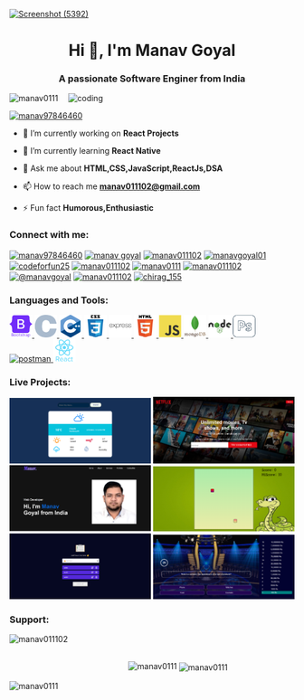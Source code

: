 [![Screenshot (5392)](https://user-images.githubusercontent.com/105503834/212537863-79263262-6661-44a9-bcfc-7f99dfa6d09c.png)](https://manav0111.github.io)
<h1 align="center">Hi 👋, I'm Manav Goyal</h1>
<h3 align="center">A passionate Software Enginer from India</h3>
<img align="right" alt="coding" width="400" src="https://cdn.dribbble.com/users/1059583/screenshots/4171367/coding-freak.gif">
<p align="left"> <img src="https://komarev.com/ghpvc/?username=manav0111&label=Profile%20views&color=0e75b6&style=flat" alt="manav0111" /> </p>

<p align="left"> <a href="https://twitter.com/manav97846460" target="blank"><img src="https://img.shields.io/twitter/follow/manav97846460?logo=twitter&style=for-the-badge" alt="manav97846460" /></a> </p>

- 🔭 I’m currently working on **React Projects**

- 🌱 I’m currently learning **React Native**

- 💬 Ask me about **HTML,CSS,JavaScript,ReactJs,DSA**

- 📫 How to reach me **manav011102@gmail.com**

- ⚡ Fun fact **Humorous,Enthusiastic**

<h3 align="left">Connect with me:</h3>
<p align="left">
<a href="https://twitter.com/manav97846460" target="blank"><img align="center" src="https://raw.githubusercontent.com/rahuldkjain/github-profile-readme-generator/master/src/images/icons/Social/twitter.svg" alt="manav97846460" height="30" width="40" /></a>
<a href="https://linkedin.com/in/manav goyal" target="blank"><img align="center" src="https://raw.githubusercontent.com/rahuldkjain/github-profile-readme-generator/master/src/images/icons/Social/linked-in-alt.svg" alt="manav goyal" height="30" width="40" /></a>
<a href="https://codesandbox.com/manav011102" target="blank"><img align="center" src="https://raw.githubusercontent.com/rahuldkjain/github-profile-readme-generator/master/src/images/icons/Social/codesandbox.svg" alt="manav011102" height="30" width="40" /></a>
<a href="https://instagram.com/manavgoyal01" target="blank"><img align="center" src="https://raw.githubusercontent.com/rahuldkjain/github-profile-readme-generator/master/src/images/icons/Social/instagram.svg" alt="manavgoyal01" height="30" width="40" /></a>
<a href="https://www.codechef.com/users/codeforfun25" target="blank"><img align="center" src="https://cdn.jsdelivr.net/npm/simple-icons@3.1.0/icons/codechef.svg" alt="codeforfun25" height="30" width="40" /></a>
<a href="https://www.hackerrank.com/manav011102" target="blank"><img align="center" src="https://raw.githubusercontent.com/rahuldkjain/github-profile-readme-generator/master/src/images/icons/Social/hackerrank.svg" alt="manav011102" height="30" width="40" /></a>
<a href="https://codeforces.com/profile/manav0111" target="blank"><img align="center" src="https://raw.githubusercontent.com/rahuldkjain/github-profile-readme-generator/master/src/images/icons/Social/codeforces.svg" alt="manav0111" height="30" width="40" /></a>
<a href="https://www.leetcode.com/manav011102" target="blank"><img align="center" src="https://raw.githubusercontent.com/rahuldkjain/github-profile-readme-generator/master/src/images/icons/Social/leet-code.svg" alt="manav011102" height="30" width="40" /></a>
<a href="https://www.hackerearth.com/@manavgoyal" target="blank"><img align="center" src="https://raw.githubusercontent.com/rahuldkjain/github-profile-readme-generator/master/src/images/icons/Social/hackerearth.svg" alt="@manavgoyal" height="30" width="40" /></a>
<a href="https://auth.geeksforgeeks.org/user/manav011102" target="blank"><img align="center" src="https://raw.githubusercontent.com/rahuldkjain/github-profile-readme-generator/master/src/images/icons/Social/geeks-for-geeks.svg" alt="manav011102" height="30" width="40" /></a>
  <a href="https://www.codingninjas.com/codestudio/profile/manav_c927" target="blank"><img align="center" src="https://coursereport-s3-production.global.ssl.fastly.net/uploads/school/logo/1323/original/Coding_Ninjas_logo.jpeg" alt="chirag_155" height="40" width="40" /></a>
</p>

<h3 align="left">Languages and Tools:</h3>
<p align="left"> <a href="https://getbootstrap.com" target="_blank" rel="noreferrer"> <img src="https://raw.githubusercontent.com/devicons/devicon/master/icons/bootstrap/bootstrap-plain-wordmark.svg" alt="bootstrap" width="40" height="40"/> </a> <a href="https://www.cprogramming.com/" target="_blank" rel="noreferrer"> <img src="https://raw.githubusercontent.com/devicons/devicon/master/icons/c/c-original.svg" alt="c" width="40" height="40"/> </a> <a href="https://www.w3schools.com/cpp/" target="_blank" rel="noreferrer"> <img src="https://raw.githubusercontent.com/devicons/devicon/master/icons/cplusplus/cplusplus-original.svg" alt="cplusplus" width="40" height="40"/> </a> <a href="https://www.w3schools.com/css/" target="_blank" rel="noreferrer"> <img src="https://raw.githubusercontent.com/devicons/devicon/master/icons/css3/css3-original-wordmark.svg" alt="css3" width="40" height="40"/> </a> <a href="https://expressjs.com" target="_blank" rel="noreferrer"> <img src="https://raw.githubusercontent.com/devicons/devicon/master/icons/express/express-original-wordmark.svg" alt="express" width="40" height="40"/> </a> <a href="https://www.w3.org/html/" target="_blank" rel="noreferrer"> <img src="https://raw.githubusercontent.com/devicons/devicon/master/icons/html5/html5-original-wordmark.svg" alt="html5" width="40" height="40"/> </a> <a href="https://developer.mozilla.org/en-US/docs/Web/JavaScript" target="_blank" rel="noreferrer"> <img src="https://raw.githubusercontent.com/devicons/devicon/master/icons/javascript/javascript-original.svg" alt="javascript" width="40" height="40"/> </a> <a href="https://www.mongodb.com/" target="_blank" rel="noreferrer"> <img src="https://raw.githubusercontent.com/devicons/devicon/master/icons/mongodb/mongodb-original-wordmark.svg" alt="mongodb" width="40" height="40"/> </a> <a href="https://nodejs.org" target="_blank" rel="noreferrer"> <img src="https://raw.githubusercontent.com/devicons/devicon/master/icons/nodejs/nodejs-original-wordmark.svg" alt="nodejs" width="40" height="40"/> </a> <a href="https://www.photoshop.com/en" target="_blank" rel="noreferrer"> <img src="https://raw.githubusercontent.com/devicons/devicon/master/icons/photoshop/photoshop-line.svg" alt="photoshop" width="40" height="40"/> </a> <a href="https://postman.com" target="_blank" rel="noreferrer"> <img src="https://www.vectorlogo.zone/logos/getpostman/getpostman-icon.svg" alt="postman" width="40" height="40"/> </a> <a href="https://reactjs.org/" target="_blank" rel="noreferrer"> <img src="https://raw.githubusercontent.com/devicons/devicon/master/icons/react/react-original-wordmark.svg" alt="react" width="40" height="40"/> </a> </p>
<h3 align="left">Live Projects:</h3>
<p align="left">
<a href="https://climatebymanav.netlify.app/"><img width="250" src="https://github.com/Manav0111/Manav0111/blob/main/weather.png"/></a>
<a href="https://netflixappbymanav.netlify.app/"><img width="250" src="https://github.com/Manav0111/Manav0111/blob/main/netflix.png"/></a>
<a href="https://manavpersonalportfolio.netlify.app/"><img width="250" src="https://github.com/Manav0111/Manav0111/blob/main/portfolio.png"/></a>
<a href="https://snakegamebymanav.netlify.app/"><img width="250" src="https://github.com/Manav0111/Manav0111/blob/main/snake.png"/></a>
<a href="https://todobymanav.netlify.app/"><img width="250" src="https://github.com/Manav0111/Manav0111/blob/main/todo.png"/></a>
<a href="https://ouizmanav.netlify.app/"><img width="250" src="https://github.com/Manav0111/Manav0111/blob/main/kbc.png"/></a>
</p>

<h3 align="left">Support:</h3>
<p><a href="https://www.buymeacoffee.com/manav011102"> <img align="left" src="https://cdn.buymeacoffee.com/buttons/v2/default-yellow.png" height="50" width="210" alt="manav011102" /></a></p><br><br>

<p><img align="left" src="https://github-readme-stats.vercel.app/api/top-langs?username=manav0111&show_icons=true&locale=en&layout=compact" alt="manav0111" /></p>

<p>&nbsp;<img align="center" src="https://github-readme-stats.vercel.app/api?username=manav0111&show_icons=true&locale=en" alt="manav0111" /></p>

<p><img align="center" src="https://github-readme-streak-stats.herokuapp.com/?user=manav0111&" alt="manav0111" /></p>

